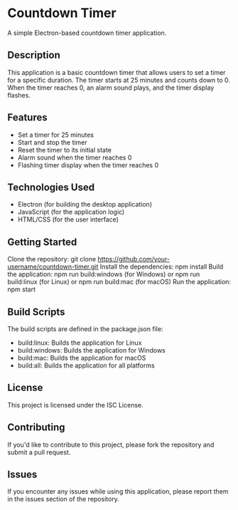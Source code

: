# Countdown Timer
A simple Electron-based countdown timer application.

## Description

This application is a basic countdown timer that allows users to set a timer for a specific duration. The timer starts at 25 minutes and counts down to 0. When the timer reaches 0, an alarm sound plays, and the timer display flashes.

## Features
- Set a timer for 25 minutes
- Start and stop the timer
- Reset the timer to its initial state
- Alarm sound when the timer reaches 0
- Flashing timer display when the timer reaches 0

## Technologies Used
- Electron (for building the desktop application)
- JavaScript (for the application logic)
- HTML/CSS (for the user interface)

## Getting Started
Clone the repository: git clone https://github.com/your-username/countdown-timer.git
Install the dependencies: npm install
Build the application: npm run build:windows (for Windows) or npm run build:linux (for Linux) or npm run build:mac (for macOS)
Run the application: npm start

## Build Scripts
The build scripts are defined in the package.json file:

- build:linux: Builds the application for Linux
- build:windows: Builds the application for Windows
- build:mac: Builds the application for macOS
- build:all: Builds the application for all platforms

## License
This project is licensed under the ISC License.

## Contributing
If you'd like to contribute to this project, please fork the repository and submit a pull request.

## Issues
If you encounter any issues while using this application, please report them in the issues section of the repository.